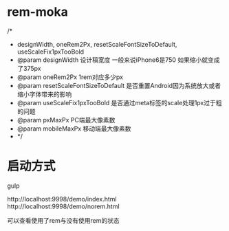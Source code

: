 # rem-moka

/*
 * designWidth, oneRem2Px, resetScaleFontSizeToDefault, useScaleFix1pxTooBold
 * @param designWidth 设计稿宽度 一般来说iPhone6是750 如果缩小就变成了375px
 * @param oneRem2Px 1rem对应多少px
 * @param resetScaleFontSizeToDefault 是否重置Android因为系统放大或者缩小字体带来的影响
 * @param useScaleFix1pxTooBold 是否通过meta标签的scale处理1px过于粗的问题
 * @param pxMaxPx PC端最大像素数
 * @param mobileMaxPx 移动端最大像素数
 * */
 
# 启动方式

gulp

http://localhost:9998/demo/index.html
http://localhost:9998/demo/norem.html

可以查看使用了rem与没有使用rem的状态
